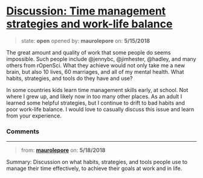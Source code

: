 # [Discussion: Time management strategies and work-life balance](https://github.com/ropensci/unconf18/issues/60)

> state: **open** opened by: **maurolepore** on: **5/15/2018**

The great amount and quality of work that some people do seems impossible. Such people include @jennybc, @jimhester, @hadley, and many others from rOpenSci. What they achieve would not only take me a new brain, but also 10 lives, 60 marriages, and all of my mental health. What habits, strategies, and tools do they have and use?

In some countries kids learn time management skills early, at school. Not where I grew up, and likely now in too many other places. As an adult I learned some helpful strategies, but I continue to drift to bad habits and poor work-life balance. I would love to casually discuss this issue and learn from your experience.

### Comments

---
> from: [**maurolepore**](https://github.com/ropensci/unconf18/issues/60#issuecomment-390098195) on: **5/18/2018**

Summary: Discussion on what habits, strategies, and tools people use to manage their time effectively, to achieve their goals at work and in life.
